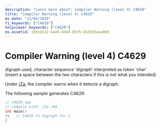 ```yaml
---
description: "Learn more about: Compiler Warning (level 4) C4629"
title: "Compiler Warning (level 4) C4629"
ms.date: "11/04/2016"
f1_keywords: ["C4629"]
helpviewer_keywords: ["C4629"]
ms.assetid: 158cde12-bae5-4d43-b575-b52b35aaa0b9
---
```

# Compiler Warning (level 4) C4629

digraph used, character sequence 'digraph' interpreted as token 'char' (insert a space between the two characters if this is not what you intended)

Under [/Za](../../build/reference/za-ze-disable-language-extensions.md), the compiler warns when it detects a digraph.

The following sample generates C4629:

```cpp
// C4629.cpp
// compile with: /Za /W4
int main()
<%   // C4629 <% digraph for {
}
```

